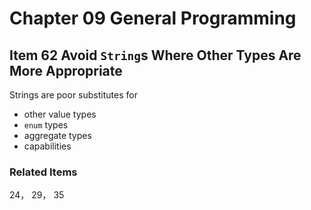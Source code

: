 # Chapter 09 General Programming

## Item 62 Avoid <code>String</code>s Where Other Types Are More Appropriate

Strings are poor substitutes for
<ul>
    <li>other value types</li>
    <li><code>enum</code> types</li>
    <li>aggregate types</li>
    <li>capabilities</li>
</ul>

### Related Items

24， 29， 35